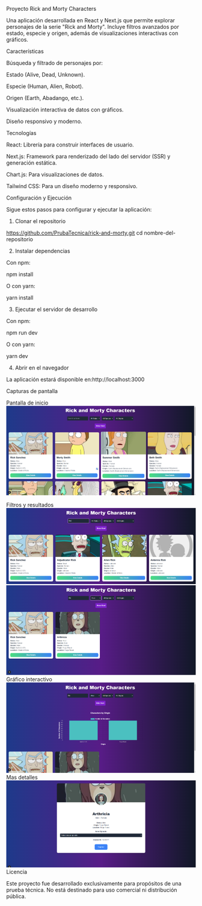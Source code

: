 Proyecto Rick and Morty Characters

Una aplicación desarrollada en React y Next.js que permite explorar personajes de la serie "Rick and Morty". Incluye filtros avanzados por estado, especie y origen, además de visualizaciones interactivas con gráficos.

Características

Búsqueda y filtrado de personajes por:

Estado (Alive, Dead, Unknown).

Especie (Human, Alien, Robot).

Origen (Earth, Abadango, etc.).

Visualización interactiva de datos con gráficos.

Diseño responsivo y moderno.

Tecnologías

React: Librería para construir interfaces de usuario.

Next.js: Framework para renderizado del lado del servidor (SSR) y generación estática.

Chart.js: Para visualizaciones de datos.

Tailwind CSS: Para un diseño moderno y responsivo.

Configuración y Ejecución

Sigue estos pasos para configurar y ejecutar la aplicación:

1. Clonar el repositorio

https://github.com/PrubaTecnica/rick-and-morty.git
cd nombre-del-repositorio

2. Instalar dependencias

Con npm:

npm install

O con yarn:

yarn install

3. Ejecutar el servidor de desarrollo

Con npm:

npm run dev

O con yarn:

yarn dev

4. Abrir en el navegador

La aplicación estará disponible en:http://localhost:3000

Capturas de pantalla

Pantalla de inicio
![alt text](image.png)

Filtros y resultados
![alt text](image-1.png)
![alt text](image-2.png)
Gráfico interactivo
![alt text](image-3.png)
Mas detalles
![alt text](image-4.png)
Licencia

Este proyecto fue desarrollado exclusivamente para propósitos de una prueba técnica. No está destinado para uso comercial ni distribución pública.